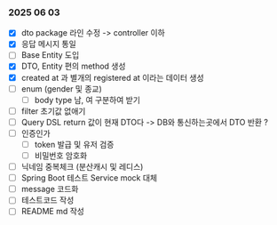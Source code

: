 ### 2025 06 03
- [X] dto package 라인 수정 -> controller 이하
- [X] 응답 메시지 통일
- [ ] Base Entity 도입
- [X] DTO, Entity 편의 method 생성
- [X] created at 과 별개의 registered at 이라는 데이터 생성
- [ ] enum (gender 및 종교)
  - [ ] body type 남, 여 구분하여 받기
- [ ] filter 초기값 없애기
- [ ] Query DSL return 값이 현재 DTO다 -> DB와 통신하는곳에서 DTO 반환 ?
- [ ] 인증인가
  - [ ] token 발급 및 유저 검증
  - [ ] 비밀번호 암호화
- [ ] 닉네임 중복체크 (분산캐시 및 레디스)
- [ ] Spring Boot 테스트 Service mock 대체
- [ ] message 코드화
- [ ] 테스트코드 작성
- [ ] README md 작성
